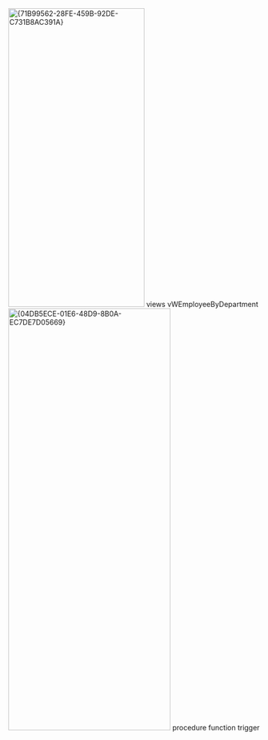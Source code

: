 <img width="272" height="596" alt="{71B99562-28FE-459B-92DE-C731B8AC391A}" src="https://github.com/user-attachments/assets/7b2c349b-6d03-42a2-8740-d07f6b0a6c98" />
views vWEmployeeByDepartment

<img width="324" height="842" alt="{04DB5ECE-01E6-48D9-8B0A-EC7DE7D05669}" src="https://github.com/user-attachments/assets/ab2d9ceb-056f-4aaf-9e10-85496e7f7b33" />
procedure function trigger
